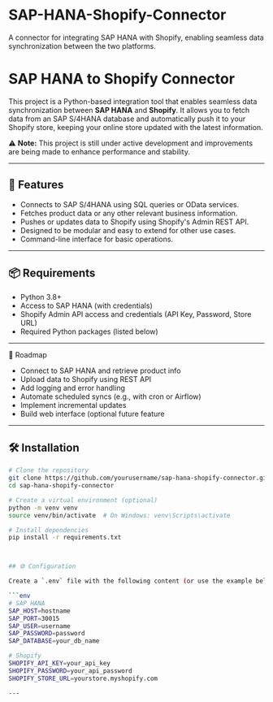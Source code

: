 # SAP-HANA-Shopify-Connector
A connector for integrating SAP HANA with Shopify, enabling seamless data synchronization between the two platforms.


# SAP HANA to Shopify Connector

This project is a Python-based integration tool that enables seamless data synchronization between **SAP HANA** and **Shopify**. It allows you to fetch data from an SAP S/4HANA database and automatically push it to your Shopify store, keeping your online store updated with the latest information.

⚠️ **Note:** This project is still under active development and improvements are being made to enhance performance and stability.

---

## 🚀 Features

- Connects to SAP S/4HANA using SQL queries or OData services.
- Fetches product data or any other relevant business information.
- Pushes or updates data to Shopify using Shopify's Admin REST API.
- Designed to be modular and easy to extend for other use cases.
- Command-line interface for basic operations.

---

## 📦 Requirements

- Python 3.8+
- Access to SAP HANA (with credentials)
- Shopify Admin API access and credentials (API Key, Password, Store URL)
- Required Python packages (listed below)

---

🚧 Roadmap
 - Connect to SAP HANA and retrieve product info
 - Upload data to Shopify using REST API
 - Add logging and error handling
 - Automate scheduled syncs (e.g., with cron or Airflow)
 - Implement incremental updates
 - Build web interface (optional future feature

 ---

## 🛠 Installation

```bash
# Clone the repository
git clone https://github.com/yourusername/sap-hana-shopify-connector.git
cd sap-hana-shopify-connector

# Create a virtual environment (optional)
python -m venv venv
source venv/bin/activate  # On Windows: venv\Scripts\activate

# Install dependencies
pip install -r requirements.txt



## ⚙️ Configuration

Create a `.env` file with the following content (or use the example below):

```env
# SAP HANA
SAP_HOST=hostname
SAP_PORT=30015
SAP_USER=username
SAP_PASSWORD=password
SAP_DATABASE=your_db_name

# Shopify
SHOPIFY_API_KEY=your_api_key
SHOPIFY_PASSWORD=your_api_password
SHOPIFY_STORE_URL=yourstore.myshopify.com

---

